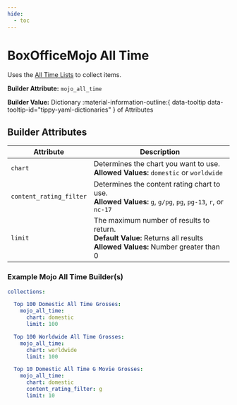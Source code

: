 ```yaml
---
hide:
  - toc
---
```

# BoxOfficeMojo All Time

Uses the [All Time Lists](https://www.boxofficemojo.com/charts/overall/) to collect items.

**Builder Attribute:** `mojo_all_time`  

**Builder Value:** Dictionary :material-information-outline:{ data-tooltip data-tooltip-id="tippy-yaml-dictionaries" } of Attributes

## Builder Attributes
    
| Attribute               | Description                                                                                                                     |
|-------------------------|---------------------------------------------------------------------------------------------------------------------------------|
| `chart`                 | Determines the chart you want to use.<br>**Allowed Values:** `domestic` or `worldwide`                                          |
| `content_rating_filter` | Determines the content rating chart to use.<br>**Allowed Values:** `g`, `g/pg`, `pg`, `pg-13`, `r`, or `nc-17`                  |
| `limit`                 | The maximum number of results to return.<br>**Default Value:** Returns all results<br>**Allowed Values:** Number greater than 0 |

### Example Mojo All Time Builder(s)
    
```yaml
collections:

  Top 100 Domestic All Time Grosses:
    mojo_all_time:
      chart: domestic
      limit: 100

  Top 100 Worldwide All Time Grosses:
    mojo_all_time:
      chart: worldwide
      limit: 100

  Top 10 Domestic All Time G Movie Grosses:
    mojo_all_time:
      chart: domestic
      content_rating_filter: g
      limit: 10
```
